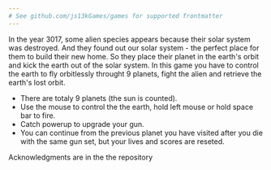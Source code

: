 ```yaml
---
# See github.com/js13kGames/games for supported frontmatter
---
```

In the year 3017, some alien species appears because their solar system was destroyed. And they found out our solar system - the perfect place for them to build their new home. So they place their planet in the earth's orbit and kick the earth out of the solar system. In this game you have to control the earth to fly orbitlessly throught 9 planets, fight the alien and retrieve the earth's lost orbit.

- There are totaly 9 planets (the sun is counted).
- Use the mouse to control the the earth, hold left mouse or hold space bar to fire.
- Catch powerup to upgrade your gun.
- You can continue from the previous planet you have visited after you die with the same gun set, but your lives and scores are reseted.

Acknowledgments are in the the repository